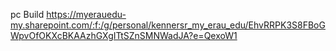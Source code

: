 pc Build https://myerauedu-my.sharepoint.com/:f:/g/personal/kennersr_my_erau_edu/EhvRRPK3S8FBoGWpvOfOKXcBKAAzhGXgITtSZnSMNWadJA?e=QexoW1
